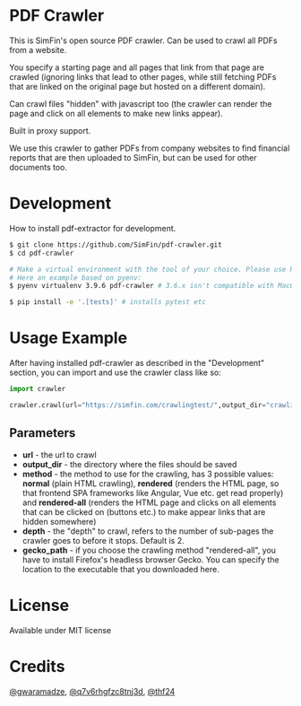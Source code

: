 # PDF Crawler
This is SimFin's open source PDF crawler. Can be used to crawl all PDFs from a website.

You specify a starting page and all pages that link from that page are crawled (ignoring links that lead to other pages, while still fetching PDFs that are linked on the original page but hosted on a different domain).

Can crawl files "hidden" with javascript too (the crawler can render the page and click on all elements to make new links appear).

Built in proxy support.

We use this crawler to gather PDFs from company websites to find financial reports that are then uploaded to SimFin, but can be used for other documents too.

# Development

How to install pdf-extractor for development.

```bash
$ git clone https://github.com/SimFin/pdf-crawler.git
$ cd pdf-crawler

# Make a virtual environment with the tool of your choice. Please use Python version 3.6+
# Here an example based on pyenv:
$ pyenv virtualenv 3.9.6 pdf-crawler # 3.6.x isn't compatible with MacOS 11, must use 3.7.8+

$ pip install -e '.[tests]' # installs pytest etc

```

# Usage Example

After having installed pdf-crawler as described in the "Development" section, you can import and use the crawler class like so:

```python
import crawler

crawler.crawl(url="https://simfin.com/crawlingtest/",output_dir="crawling_test",method="rendered-all")
```

## Parameters

<ul>
<li><b>url</b> - the url to crawl</li>
<li><b>output_dir</b> - the directory where the files should be saved</li>
<li><b>method</b> - the method to use for the crawling, has 3 possible values: <b>normal</b> (plain HTML crawling), <b>rendered</b> (renders the HTML page, so that frontend SPA frameworks like Angular, Vue etc. get read properly) and <b>rendered-all</b> (renders the HTML page and clicks on all elements that can be clicked on (buttons etc.) to make appear links that are hidden somewhere)</li>
<li><b>depth</b> - the "depth" to crawl, refers to the number of sub-pages the crawler goes to before it stops. Default is 2.</li>
<li><b>gecko_path</b> - if you choose the crawling method "rendered-all", you have to install Firefox's headless browser Gecko. You can specify the location to the executable that you downloaded here.</li>
</ul>

# License
Available under MIT license

# Credits
<a href="https://github.com/gwaramadze">@gwaramadze</a>, <a href="https://github.com/q7v6rhgfzc8tnj3d">@q7v6rhgfzc8tnj3d</a>, <a href="https://github.com/thf24">@thf24</a>
